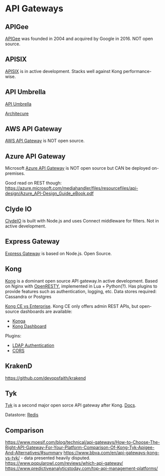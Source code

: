 # API Gateways

## APIGee

[APIGee](https://cloud.google.com/apigee/) was founded in 2004 and acquired by Google in 2016.
NOT open source.

## APISIX

[APISIX](https://github.com/apache/apisix) is in active development.
Stacks well against Kong performance-wise.

## API Umbrella

[API Umbrella](https://github.com/NREL/api-umbrella)

[Architecure](https://api-umbrella.readthedocs.io/en/latest/developer/architecture.html)

## AWS API Gateway

[AWS API Gateway](https://aws.amazon.com/api-gateway/) is NOT open source.

## Azure API Gateway

Microsoft [Azure API Gateway](https://azure.microsoft.com/en-us/services/api-management/)
is NOT open source but CAN be deployed on-premises.

Good read on REST though:
https://azure.microsoft.com/mediahandler/files/resourcefiles/api-design/Azure_API-Design_Guide_eBook.pdf

## Clyde IO

[ClydeIO](https://github.com/clydeio/clydeio) is built with Node.js and uses
Connect middleware for filters.  Not in active development.

## Express Gateway

[Express Gateway](https://github.com/ExpressGateway/express-gateway) is based on Node.js.
Open Source.

## Kong

[Kong](https://github.com/Kong/kong) is a dominant open source
API gateway.In active development. Based on Nginx with
[OpenRESTY](https://github.com/openresty/),
implemented in Lua + Python(?).
Has plugins to provide features such as authentication, logging, etc.  Data stores required: Cassandra or Postgres

[Kong CE vs Enterprise](https://konghq.com/subscriptions/).
Kong CE only offers admin REST APIs, but open-source
dashboards are available:

* [Konga](https://github.com/pantsel/konga)
* [Kong Dashboard](https://github.com/PGBI/kong-dashboard)

Plugins:

* [LDAP Authentication](https://docs.konghq.com/hub/kong-inc/ldap-auth/)
* [CORS](https://docs.konghq.com/hub/kong-inc/cors/)

## KrakenD

https://github.com/devopsfaith/krakend

## Tyk

[Tyk](https://github.com/TykTechnologies/tyk) is a second
major open sorce API gateway after Kong.
[Docs](https://tyk.io/docs/).

Datastore: [Redis](https://redis.io/)

## Comparison

https://www.moesif.com/blog/technical/api-gateways/How-to-Choose-The-Right-API-Gateway-For-Your-Platform-Comparison-Of-Kong-Tyk-Apigee-And-Alternatives/#summary
https://www.bbva.com/en/api-gateways-kong-vs-tyk/ -
data presented heavily disputed.
https://www.popularowl.com/reviews/which-api-gateway/
https://www.predictiveanalyticstoday.com/top-api-management-platforms/
